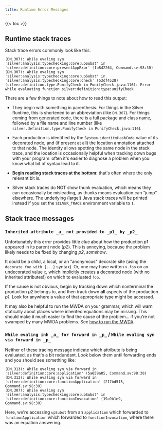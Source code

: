```yaml
---
title: Runtime Error Messages
---
```


{{< toc >}}

## Runtime stack traces


Stack trace errors commonly look like this:

```
(DN.307): While evaling syn 'silver:analysis:typechecking:core:upSubst' in 'silver:definition:core:presentAppExpr' (1b842264, Command.sv:98:30)
(DN.307): While evaling syn 'silver:analysis:typechecking:core:upSubst' in 'silver:analysis:typechecking:core:check' (53df4528)
(silver.definition.type.PunifyCheck in PunifyCheck.java:116): Error while evaluating function silver:definition:type:unifyCheck
```

There are a few things to note about how to read this output:

* They begin with something in parenthesis.
For things in the Silver Runtime, this is shortened to an abbreviation (like `DN.307`).
For things coming from generated code, there is a full package and class name, followed by a file name and line number (like `silver.definition.type.PunifyCheck in PunifyCheck.java:116`).

* Each production is identified by the `System.identityHashCode` value of its decorated node, and (if present at all) the location annotation attached to that node.
The identity allows spotting the same node in the stack trace, and the location is occasionally helpful when tracking down bugs with your program: often it's easier to diagnose a problem when you know what bit of syntax lead to it.

* **Begin reading stack traces at the bottom**: that's often where the only relevant bit is.

* Silver stack traces do NOT show thunk evaluation, which means they can occasionally be misleading, as thunks means evaluation can "jump" elsewhere.
The underlying (large!) Java stack traces will be printed instead if you set the `SILVER_TRACE` environment variable to `1`.


## Stack trace messages


### `Inherited attribute _a_ not provided to _p1_ by _p2_`

Unfortunately this error provides little clue about how the production _p1_ appeared in its parent node (_p2_).
This is annoying, because the problem likely needs to be fixed by changing _p2_, _somehow_.

It could be a child, a local, or an "anonymous" decorate site (using the `decorate foo with {...}` syntax).
Or, one may have written `x.foo` on an undecorated value `x`, which implicitly creates a decorated node (with no inherited attributes!) on which to evaluated `foo`.

If the cause is not obvious, begin by tracking down which nonterminal the production _p2_ belongs to, and then track down **all** aspects of the production _p1_.
Look for anywhere a value of that appropriate type might be accessed.

It may also be helpful to run the MWDA on your grammar, which will warn statically about places where inherited equations may be missing.
This should make it much easier to find the cause of the problem... if you're not swamped by many MWDA problems.
See [how to run the MWDA](/silver/concepts/modular-well-definedness/).


### `While evaling inh _a_ for forward in _p_` / `While evaling syn via forward in _p_`

Neither of these tracing message indicate which attribute is being evaluated, as that's a bit redundant.
Look below them until forwarding ends and you should see something like:

```
(DN.313): While evaling syn via forward in 'silver:definition:core:application' (5a659a05, Command.sv:98:30)
(DN.313): While evaling syn via forward in 'silver:definition:core:functionApplication' (217bd515, Command.sv:98:30)
(DN.307): While evaling syn 'silver:analysis:typechecking:core:upSubst' in 'silver:definition:core:functionInvocation' (19a9b1e9, Command.sv:98:30)
```

Here, we're accessing `upSubst` from an `application` which forwarded to `functionApplication` which forwarded to `functionInvocation`, where there was an equation answering.


